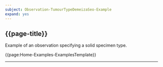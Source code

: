 ```yaml
---
subject: Observation-TumourTypeDemeizaSeo-Example
expand: yes
---
```


## {{page-title}}

Example of an observation specifying a solid specimen type.


{{page:Home-Examples-ExamplesTemplate}}


---